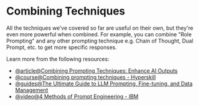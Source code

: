 # Combining Techniques

All the techniques we've covered so far are useful on their own, but they're even more powerful when combined. For example, you can combine "Role Prompting" and any other prompting technique e.g. Chain of Thought, Dual Prompt, etc. to get more specific responses.

Learn more from the following resources:

- [@article@Combining Prompting Techniques: Enhance AI Outputs](https://learnprompting.org/docs/basics/combining_techniques)
- [@course@Combining prompting techniques - Hyperskill](https://hyperskill.org/learn/step/47989)
- [@guides@The Ultimate Guide to LLM Prompting, Fine-tuning, and Data Management ](https://medium.com/@subhraj07/the-ultimate-guide-to-llm-prompting-fine-tuning-and-data-management-933bbd2d05f4)
- [@video@4 Methods of Prompt Engineering - IBM](https://www.youtube.com/watch?v=1c9iyoVIwDs)

